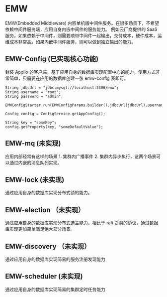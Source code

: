# EMW
EMW(Embedded Middleware) 内嵌单机版中间件服务。在很多场景下，不希望依赖中间件服务端，应用自身内嵌中间件的服务能力。
例如云厂商提供的 SaaS 服务，如果依赖于中间件，则需要顺带中间件一起输出，交付成本，硬件成本，运维成本非常高。如果内嵌中间件服务，则可以做到独立输出的能力。

## EMW-Config (已实现核心功能)
封装 Apollo 的客户端，基于应用自身的数据库实现配置中心的能力。使用方式非常简单，只需要在应用的数据库创建一张 emw-config 表即可。
```
String jdbcUrl = "jdbc:mysql://localhost:3306/emw";
String username = "root";
String password = "admin";

EMWConfigStarter.run(EMWConfigParams.builder().jdbcUrl(jdbcUrl).username(username).password(password).build());

Config config = ConfigService.getAppConfig();

String key = "someKey";
config.getProperty(key, "someDefaultValue");
```

## EMW-mq (未实现)
应用内部经常有这样的场景 1. 集群内广播事件 2. 集群内异步执行，这两个场景可以通过内嵌的消息队列实现。

## EMW-lock (未实现)
通过应用自身的数据库实现分布式锁的能力。

## EMW-election （未实现）
通过应用自身的数据库实现分布式选主能力，相比于 raft 之类的协议，通过数据库实现更加简单满足绝大部分场景。

## EMW-discovery （未实现）
通过应用自身的数据库实现简易的服务注册发现能力

## EMW-scheduler (未实现)
通过应用自身的数据库实现简易的集群定时任务能力
